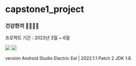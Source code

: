 # capstone1_project

### 건강한끼 🌮🍔🍜🥨

프로젝트 기간 : 2023년 3월 ~ 6월

<img src="https://img.shields.io/badge/AndroidStudio-3DDC84?style=flat-square&logo=Android&logoColor=white"/> <img src="https://img.shields.io/badge/Firebase-FFCA28?style=flat-square&logo=firebase&logoColor=white"/>

version 
Android Studio Electric Eel | 2022.1.1 Patch 2
JDK 1.8
